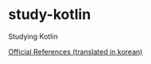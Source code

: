 # study-kotlin
Studying Kotlin

[Official References (translated in korean)](https://github.com/myungpyo/study-kotlin/wiki)
